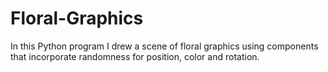 # Floral-Graphics
In this Python program I drew a scene of floral graphics using components that incorporate randomness for position, color and rotation.
